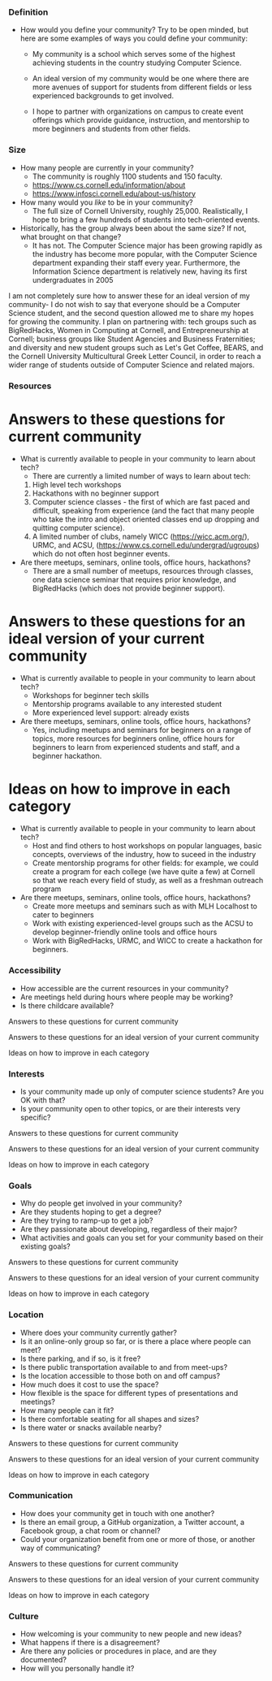 ### Definition
- How would you define your community? Try to be open minded, but here are some examples of ways you could define your community:
  * My community is a school which serves some of the highest achieving students in the country studying Computer Science.

  * An ideal version of my community would be one where there are more avenues of support for students from different fields or less experienced backgrounds to get involved.

  * I hope to partner with organizations on campus to create event offerings which provide guidance, instruction, and mentorship to more beginners and students from other fields.

### Size
- How many people are currently in your community?
  * The community is roughly 1100 students and 150 faculty.
  * https://www.cs.cornell.edu/information/about
  * https://www.infosci.cornell.edu/about-us/history
- How many would you _like_ to be in your community?
  * The full size of Cornell University, roughly 25,000. Realistically, I hope to bring a few hundreds of students into tech-oriented events.
- Historically, has the group always been about the same size? If not, what brought on that change?
  * It has not. The Computer Science major has been growing rapidly as the industry has become more popular, with the Computer Science department expanding their staff every year. Furthermore, the Information Science department is relatively new, having its first undergraduates in 2005

I am not completely sure how to answer these for an ideal version of my community- I do not wish to say that everyone should be a Computer Science student, and the second question allowed me to share my hopes for growing the community. I plan on partnering with: tech groups such as BigRedHacks, Women in Computing at Cornell, and Entrepreneurship at Cornell; business groups like Student Agencies and Business Fraternities; and diversity and new student groups such as Let's Get Coffee, BEARS, and the Cornell University Multicultural Greek Letter Council, in order to reach a wider range of students outside of Computer Science and related majors.

### Resources
# Answers to these questions for current community

- What is currently available to people in your community to learn about tech?
  * There are currently a limited number of ways to learn about tech:
  1. High level tech workshops
  2. Hackathons with no beginner support
  3. Computer science classes - the first of which are fast paced and difficult, speaking from experience (and the fact that many people who take the intro and object oriented classes end up dropping and quitting computer science).
  4. A limited number of clubs, namely WICC (https://wicc.acm.org/), URMC, and ACSU, (https://www.cs.cornell.edu/undergrad/ugroups) which do not often host beginner events.
- Are there meetups, seminars, online tools, office hours, hackathons?
  * There are a small number of meetups, resources through classes, one data science seminar that requires prior knowledge, and BigRedHacks (which does not provide beginner support).
  
# Answers to these questions for an ideal version of your current community
- What is currently available to people in your community to learn about tech?
  * Workshops for beginner tech skills
  * Mentorship programs available to any interested student
  * More experienced level support: already exists
- Are there meetups, seminars, online tools, office hours, hackathons?
  * Yes, including meetups and seminars for beginners on a range of topics, more resources for beginners online, office hours for beginners to learn from experienced students and staff, and a beginner hackathon.

# Ideas on how to improve in each category
- What is currently available to people in your community to learn about tech?
  * Host and find others to host workshops on popular languages, basic concepts, overviews of the industry, how to suceed in the industry
  * Create mentorship programs for other fields: for example, we could create a program for each college (we have quite a few) at Cornell so that we reach every field of study, as well as a freshman outreach program
- Are there meetups, seminars, online tools, office hours, hackathons?
  * Create more meetups and seminars such as with MLH Localhost to cater to beginners
  * Work with existing experienced-level groups such as the ACSU to develop beginner-friendly online tools and office hours
  * Work with BigRedHacks, URMC, and WICC to create a hackathon for beginners.

### Accessibility
- How accessible are the current resources in your community?
- Are meetings held during hours where people may be working?
- Is there childcare available?

Answers to these questions for current community

Answers to these questions for an ideal version of your current community

Ideas on how to improve in each category

### Interests
- Is your community made up only of computer science students? Are you OK with that?
- Is your community open to other topics, or are their interests very specific?

Answers to these questions for current community

Answers to these questions for an ideal version of your current community

Ideas on how to improve in each category


### Goals
- Why do people get involved in your community?
- Are they students hoping to get a degree?
- Are they trying to ramp-up to get a job?
- Are they passionate about developing, regardless of their major?
- What activities and goals can you set for your community based on their existing goals?

Answers to these questions for current community

Answers to these questions for an ideal version of your current community

Ideas on how to improve in each category


### Location
- Where does your community currently gather?
- Is it an online-only group so far, or is there a place where people can meet?
- Is there parking, and if so, is it free?
- Is there public transportation available to and from meet-ups?
- Is the location accessible to those both on and off campus?
- How much does it cost to use the space?
- How flexible is the space for different types of presentations and meetings?
- How many people can it fit?
- Is there comfortable seating for all shapes and sizes?
- Is there water or snacks available nearby?

Answers to these questions for current community

Answers to these questions for an ideal version of your current community

Ideas on how to improve in each category


### Communication
- How does your community get in touch with one another?
- Is there an email group, a GitHub organization, a Twitter account, a Facebook group, a chat room or channel?
- Could your organization benefit from one or more of those, or another way of communicating?

Answers to these questions for current community

Answers to these questions for an ideal version of your current community

Ideas on how to improve in each category


### Culture
- How welcoming is your community to new people and new ideas?
- What happens if there is a disagreement?
- Are there any policies or procedures in place, and are they documented?
- How will you personally handle it?
